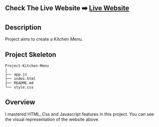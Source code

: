 ## Check The Live Website ➡️ [Live Website](https://osmankoyuncuu.github.io/Project-Kitchen_Menu/)

## Description

Project aims to create a Kitchen Menu.

## Project Skeleton

    Project-Kitchen-Menu
    |
    ├── app.js
    ├── index.html
    ├── README.md
    └── style.css

## Overview

I mastered HTML, Css and Javascript features in this project. You can see the visual representation of the website above.
